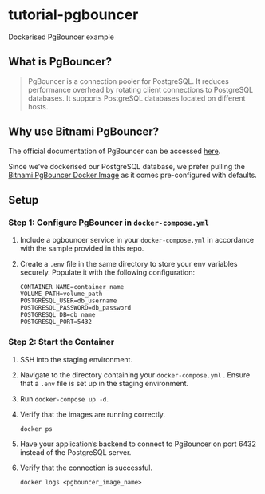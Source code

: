# tutorial-pgbouncer
Dockerised PgBouncer example

## What is PgBouncer?

> PgBouncer is a connection pooler for PostgreSQL. It reduces performance overhead by rotating client connections to PostgreSQL databases. It supports PostgreSQL databases located on different hosts.

## Why use Bitnami PgBouncer?

The official documentation of PgBouncer can be accessed <a href="https://www.pgbouncer.org/install.html">here</a>. 

Since we’ve dockerised our PostgreSQL database, we prefer pulling the <a href="https://github.com/bitnami/containers/blob/main/bitnami/pgbouncer/README.md">Bitnami PgBouncer Docker Image</a> as it comes pre-configured with defaults.

## Setup

### Step 1: Configure PgBouncer in `docker-compose.yml`

1. Include a pgbouncer service in your `docker-compose.yml` in accordance with the sample provided in this repo.
2. Create a `.env` file in the same directory to store your env variables securely. Populate it with the following configuration:
   
   ```
   CONTAINER_NAME=container_name
   VOLUME_PATH=volume_path
   POSTGRESQL_USER=db_username
   POSTGRESQL_PASSWORD=db_password
   POSTGRESQL_DB=db_name
   POSTGRESQL_PORT=5432
   ```

### Step 2: Start the Container

1. SSH into the staging environment.
2. Navigate to the directory containing your `docker-compose.yml` . Ensure that a `.env` file is set up in the staging environment.
3. Run `docker-compose up -d`.
4. Verify that the images are running correctly.
   
   ```
   docker ps
   ```
6. Have your application’s backend to connect to PgBouncer on port 6432 instead of the PostgreSQL server.
7. Verify that the connection is successful.
   
   ```
   docker logs <pgbouncer_image_name>
   ```
